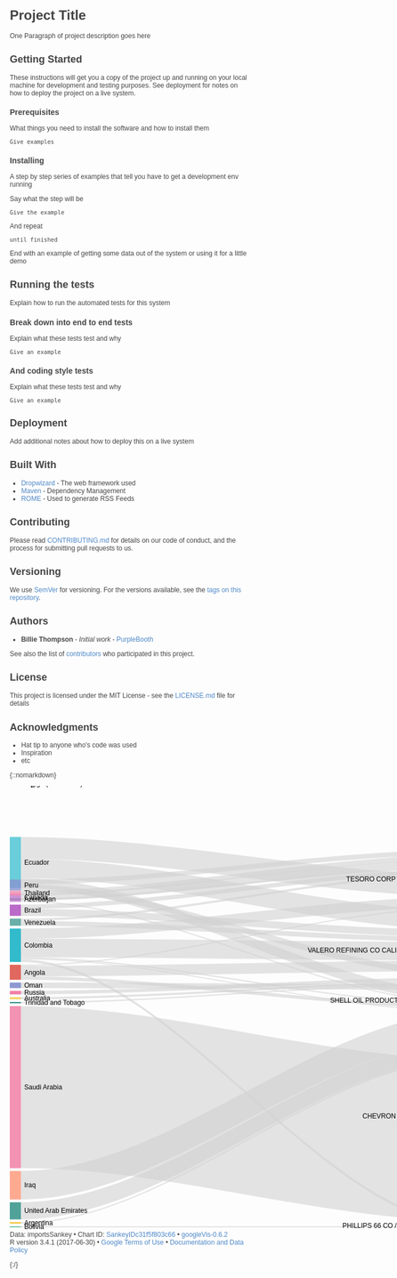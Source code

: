 # Project Title

One Paragraph of project description goes here

## Getting Started

These instructions will get you a copy of the project up and running on your local machine for development and testing purposes. See deployment for notes on how to deploy the project on a live system.

### Prerequisites

What things you need to install the software and how to install them

```
Give examples
```

### Installing

A step by step series of examples that tell you have to get a development env running

Say what the step will be

```
Give the example
```

And repeat

```
until finished
```

End with an example of getting some data out of the system or using it for a little demo

## Running the tests

Explain how to run the automated tests for this system

### Break down into end to end tests

Explain what these tests test and why

```
Give an example
```

### And coding style tests

Explain what these tests test and why

```
Give an example
```

## Deployment

Add additional notes about how to deploy this on a live system

## Built With

* [Dropwizard](http://www.dropwizard.io/1.0.2/docs/) - The web framework used
* [Maven](https://maven.apache.org/) - Dependency Management
* [ROME](https://rometools.github.io/rome/) - Used to generate RSS Feeds

## Contributing

Please read [CONTRIBUTING.md](https://gist.github.com/PurpleBooth/b24679402957c63ec426) for details on our code of conduct, and the process for submitting pull requests to us.

## Versioning

We use [SemVer](http://semver.org/) for versioning. For the versions available, see the [tags on this repository](https://github.com/your/project/tags). 

## Authors

* **Billie Thompson** - *Initial work* - [PurpleBooth](https://github.com/PurpleBooth)

See also the list of [contributors](https://github.com/your/project/contributors) who participated in this project.

## License

This project is licensed under the MIT License - see the [LICENSE.md](LICENSE.md) file for details

## Acknowledgments

* Hat tip to anyone who's code was used
* Inspiration
* etc




{::nomarkdown}

<!-- HTML CODE-->

<!DOCTYPE html PUBLIC "-//W3C//DTD XHTML 1.0 Strict//EN" "http://www.w3.org/TR/xhtml1/DTD/xhtml1-strict.dtd">
<!-- saved from url=(0065)http://127.0.0.1:19229/custom/googleVis/SankeyIDc31f5f803c66.html -->
<html xmlns="http://www.w3.org/1999/xhtml"><head><meta http-equiv="Content-Type" content="text/html; charset=UTF-8">
<title>SankeyIDc31f5f803c66</title>

<style type="text/css">
body {
  color: #444444;
  font-family: Arial,Helvetica,sans-serif;
  font-size: 75%;
  }
  a {
  color: #4D87C7;
  text-decoration: none;
}
</style>
<style id="style-1-cropbar-clipper">/* Copyright 2014 Evernote Corporation. All rights reserved. */
.en-markup-crop-options {
    top: 18px !important;
    left: 50% !important;
    margin-left: -100px !important;
    width: 200px !important;
    border: 2px rgba(255,255,255,.38) solid !important;
    border-radius: 4px !important;
}

.en-markup-crop-options div div:first-of-type {
    margin-left: 0px !important;
}
</style><script type="text/javascript" src="./sankey_bay_area_oil_imports-2008_files/saved_resource"></script><link type="text/css" href="./sankey_bay_area_oil_imports-2008_files/ui+en.css" rel="stylesheet"><script type="text/javascript" src="./sankey_bay_area_oil_imports-2008_files/d3,d3sankey,format+en,default+en,ui+en,sankey+en.I.js"></script><link href="./sankey_bay_area_oil_imports-2008_files/tooltip.css" rel="stylesheet" type="text/css"></head>
<body>
 <!-- Sankey generated in R 3.4.1 by googleVis 0.6.2 package -->
<!-- Wed Oct 11 12:05:30 2017 -->


<!-- jsHeader -->
<script type="text/javascript">
 
// jsData 
function gvisDataSankeyIDc31f5f803c66 () {
var data = new google.visualization.DataTable();
var datajson =
[
 [
"Algeria",
"PHILLIPS 66 CO / SAN FRANCISCO / CA",
0
],
[
"Algeria",
"TESORO CORP / GOLDEN EAGLE / CA",
0
],
[
"Angola",
"PHILLIPS 66 CO / SAN FRANCISCO / CA",
0
],
[
"Angola",
"SHELL OIL PRODUCTS US / MARTINEZ / CA",
945
],
[
"Angola",
"TESORO CORP / GOLDEN EAGLE / CA",
300
],
[
"Angola",
"VALERO REFINING CO CALIFORNIA / BENICIA / CA",
2975
],
[
"Argentina",
"CHEVRON USA / RICHMOND / CA",
378
],
[
"Argentina",
"PHILLIPS 66 CO / SAN FRANCISCO / CA",
0
],
[
"Argentina",
"SHELL OIL PRODUCTS US / MARTINEZ / CA",
0
],
[
"Argentina",
"VALERO REFINING CO CALIFORNIA / BENICIA / CA",
0
],
[
"Australia",
"PHILLIPS 66 CO / SAN FRANCISCO / CA",
0
],
[
"Australia",
"SHELL OIL PRODUCTS US / MARTINEZ / CA",
0
],
[
"Australia",
"TESORO CORP / GOLDEN EAGLE / CA",
0
],
[
"Australia",
"VALERO REFINING CO CALIFORNIA / BENICIA / CA",
585
],
[
"Azerbaijan",
"TESORO CORP / GOLDEN EAGLE / CA",
530
],
[
"Belize",
"SHELL OIL PRODUCTS US / MARTINEZ / CA",
0
],
[
"Bolivia",
"PHILLIPS 66 CO / SAN FRANCISCO / CA",
300
],
[
"Brazil",
"CHEVRON USA / RICHMOND / CA",
0
],
[
"Brazil",
"PHILLIPS 66 CO / SAN FRANCISCO / CA",
0
],
[
"Brazil",
"SHELL OIL PRODUCTS US / MARTINEZ / CA",
0
],
[
"Brazil",
"TESORO CORP / GOLDEN EAGLE / CA",
1176
],
[
"Brazil",
"VALERO REFINING CO CALIFORNIA / BENICIA / CA",
1977
],
[
"Cameroon",
"SHELL OIL PRODUCTS US / MARTINEZ / CA",
0
],
[
"Canada",
"CHEVRON USA / RICHMOND / CA",
0
],
[
"Canada",
"PHILLIPS 66 CO / SAN FRANCISCO / CA",
0
],
[
"Canada",
"SHELL OIL PRODUCTS US / MARTINEZ / CA",
349
],
[
"Canada",
"TESORO CORP / GOLDEN EAGLE / CA",
2030
],
[
"Canada",
"VALERO REFINING CO CALIFORNIA / BENICIA / CA",
0
],
[
"Colombia",
"CHEVRON USA / RICHMOND / CA",
265
],
[
"Colombia",
"PHILLIPS 66 CO / SAN FRANCISCO / CA",
700
],
[
"Colombia",
"SHELL OIL PRODUCTS US / MARTINEZ / CA",
350
],
[
"Colombia",
"TESORO CORP / GOLDEN EAGLE / CA",
2860
],
[
"Colombia",
"VALERO REFINING CO CALIFORNIA / BENICIA / CA",
5223
],
[
"Congo (Brazzaville)",
"TESORO CORP / GOLDEN EAGLE / CA",
0
],
[
"Ecuador",
"CHEVRON USA / RICHMOND / CA",
0
],
[
"Ecuador",
"PHILLIPS 66 CO / SAN FRANCISCO / CA",
0
],
[
"Ecuador",
"SHELL OIL PRODUCTS US / MARTINEZ / CA",
2766
],
[
"Ecuador",
"TESORO CORP / GOLDEN EAGLE / CA",
6120
],
[
"Ecuador",
"VALERO REFINING CO CALIFORNIA / BENICIA / CA",
5444
],
[
"Equatorial Guinea",
"SHELL OIL PRODUCTS US / MARTINEZ / CA",
0
],
[
"Equatorial Guinea",
"TESORO CORP / GOLDEN EAGLE / CA",
0
],
[
"Indonesia",
"CHEVRON USA / RICHMOND / CA",
0
],
[
"Iraq",
"CHEVRON USA / RICHMOND / CA",
8009
],
[
"Iraq",
"PHILLIPS 66 CO / SAN FRANCISCO / CA",
0
],
[
"Iraq",
"TESORO CORP / GOLDEN EAGLE / CA",
0
],
[
"Iraq",
"VALERO REFINING CO CALIFORNIA / BENICIA / CA",
0
],
[
"Kuwait",
"CHEVRON USA / RICHMOND / CA",
0
],
[
"Kuwait",
"PHILLIPS 66 CO / SAN FRANCISCO / CA",
0
],
[
"Kuwait",
"VALERO REFINING CO CALIFORNIA / BENICIA / CA",
0
],
[
"Libya",
"TESORO CORP / GOLDEN EAGLE / CA",
0
],
[
"Mexico",
"CHEVRON USA / RICHMOND / CA",
0
],
[
"Mexico",
"SHELL OIL PRODUCTS US / MARTINEZ / CA",
0
],
[
"Mexico",
"TESORO CORP / GOLDEN EAGLE / CA",
0
],
[
"Mexico",
"VALERO REFINING CO CALIFORNIA / BENICIA / CA",
0
],
[
"Netherlands",
"SHELL OIL PRODUCTS US / MARTINEZ / CA",
0
],
[
"Oman",
"CHEVRON USA / RICHMOND / CA",
0
],
[
"Oman",
"TESORO CORP / GOLDEN EAGLE / CA",
0
],
[
"Oman",
"VALERO REFINING CO CALIFORNIA / BENICIA / CA",
1552
],
[
"Peru",
"CHEVRON USA / RICHMOND / CA",
0
],
[
"Peru",
"PHILLIPS 66 CO / SAN FRANCISCO / CA",
0
],
[
"Peru",
"SHELL OIL PRODUCTS US / MARTINEZ / CA",
0
],
[
"Peru",
"TESORO CORP / GOLDEN EAGLE / CA",
1370
],
[
"Peru",
"VALERO REFINING CO CALIFORNIA / BENICIA / CA",
1747
],
[
"Russia",
"CHEVRON USA / RICHMOND / CA",
0
],
[
"Russia",
"PHILLIPS 66 CO / SAN FRANCISCO / CA",
0
],
[
"Russia",
"TESORO CORP / GOLDEN EAGLE / CA",
0
],
[
"Russia",
"VALERO REFINING CO CALIFORNIA / BENICIA / CA",
993
],
[
"Saudi Arabia",
"CHEVRON USA / RICHMOND / CA",
45561
],
[
"Saudi Arabia",
"PHILLIPS 66 CO / SAN FRANCISCO / CA",
0
],
[
"Saudi Arabia",
"TESORO CORP / GOLDEN EAGLE / CA",
0
],
[
"Saudi Arabia",
"VALERO REFINING CO CALIFORNIA / BENICIA / CA",
0
],
[
"Thailand",
"TESORO CORP / GOLDEN EAGLE / CA",
1332
],
[
"Trinidad and Tobago",
"VALERO REFINING CO CALIFORNIA / BENICIA / CA",
359
],
[
"United Arab Emirates",
"CHEVRON USA / RICHMOND / CA",
4819
],
[
"Venezuela",
"SHELL OIL PRODUCTS US / MARTINEZ / CA",
0
],
[
"Venezuela",
"TESORO CORP / GOLDEN EAGLE / CA",
640
],
[
"Venezuela",
"VALERO REFINING CO CALIFORNIA / BENICIA / CA",
1366
] 
];
data.addColumn('string','origin_var');
data.addColumn('string','destination_var');
data.addColumn('number','BARRELS');
data.addRows(datajson);
return(data);
}
 
// jsDrawChart
function drawChartSankeyIDc31f5f803c66() {
var data = gvisDataSankeyIDc31f5f803c66();
var options = {};
options["width"] = 850;
options["height"] = 800;
options["sankey"] = {
          link:{color:{fill: 'lightgray', fillOpacity: 0.7}},
          node:{nodePadding: 5, label:{fontSize: 12}, interactivity: true, width: 20},
        };


    var chart = new google.visualization.Sankey(
    document.getElementById('SankeyIDc31f5f803c66')
    );
    chart.draw(data,options);
    

}
  
 
// jsDisplayChart
(function() {
var pkgs = window.__gvisPackages = window.__gvisPackages || [];
var callbacks = window.__gvisCallbacks = window.__gvisCallbacks || [];
var chartid = "sankey";
  
// Manually see if chartid is in pkgs (not all browsers support Array.indexOf)
var i, newPackage = true;
for (i = 0; newPackage && i < pkgs.length; i++) {
if (pkgs[i] === chartid)
newPackage = false;
}
if (newPackage)
  pkgs.push(chartid);
  
// Add the drawChart function to the global list of callbacks
callbacks.push(drawChartSankeyIDc31f5f803c66);
})();
function displayChartSankeyIDc31f5f803c66() {
  var pkgs = window.__gvisPackages = window.__gvisPackages || [];
  var callbacks = window.__gvisCallbacks = window.__gvisCallbacks || [];
  window.clearTimeout(window.__gvisLoad);
  // The timeout is set to 100 because otherwise the container div we are
  // targeting might not be part of the document yet
  window.__gvisLoad = setTimeout(function() {
  var pkgCount = pkgs.length;
  google.load("visualization", "1", { packages:pkgs, callback: function() {
  if (pkgCount != pkgs.length) {
  // Race condition where another setTimeout call snuck in after us; if
  // that call added a package, we must not shift its callback
  return;
}
while (callbacks.length > 0)
callbacks.shift()();
} });
}, 100);
}
 
// jsFooter
</script>
 
<!-- jsChart -->  
<script type="text/javascript" src="./sankey_bay_area_oil_imports-2008_files/jsapi"></script>
 
<!-- divChart -->
  
<div id="SankeyIDc31f5f803c66" style="width: 850; height: 800;"><div style="position: relative;"><div dir="ltr" style="position: relative; width: 850px; height: 800px;"><div aria-label="A chart." style="position: absolute; left: 0px; top: 0px; width: 100%; height: 100%;"><svg width="850" height="800" aria-label="A chart." style="overflow: hidden;"><defs id="defs"></defs><g><path d="M20,NaNC290,NaN,560,787.6032459401481,830,787.6032459401481L830,787.6032459401481C560,787.6032459401481,290,NaN,20,NaNZ" stroke="none" stroke-width="0" fill-opacity="0.6" fill="#d3d3d3"></path><path d="M20,NaNC290,NaN,560,115.00000000000003,830,115.00000000000003L830,115.00000000000003C560,115.00000000000003,290,NaN,20,NaNZ" stroke="none" stroke-width="0" fill-opacity="0.6" fill="#d3d3d3"></path><path d="M20,348.8446530319062C290,348.8446530319062,560,792.0809737820445,830,792.0809737820445L830,792.0809737820445C560,792.0809737820445,290,348.8446530319062,20,348.8446530319062Z" stroke="none" stroke-width="0" fill-opacity="0.6" fill="#d3d3d3"></path><path d="M20,342.7997204453462C290,342.7997204453462,560,393.9451276924122,830,393.9451276924122L830,399.99006027897224C560,399.99006027897224,290,348.84465303190626,20,348.84465303190626Z" stroke="none" stroke-width="0" fill-opacity="0.6" fill="#d3d3d3"></path><path d="M20,321.8503508993313C290,321.8503508993313,560,217.71907669310144,830,217.71907669310144L830,219.63810291105702C560,219.63810291105702,290,323.76937711728687,20,323.76937711728687Z" stroke="none" stroke-width="0" fill-opacity="0.6" fill="#d3d3d3"></path><path d="M20,323.76937711728687C290,323.76937711728687,560,314.25662728958173,830,314.25662728958173L830,333.28697061764103C560,333.28697061764103,290,342.79972044534617,20,342.79972044534617Z" stroke="none" stroke-width="0" fill-opacity="0.6" fill="#d3d3d3"></path><path d="M20,784.6630007474205C290,784.6630007474205,560,488.74276118461285,830,488.74276118461285L830,491.1607342192369C560,491.1607342192369,290,787.0809737820445,20,787.0809737820445Z" stroke="none" stroke-width="0" fill-opacity="0.6" fill="#d3d3d3"></path><path d="M20,787.0809737820445C290,787.0809737820445,560,792.0809737820445,830,792.0809737820445L830,792.0809737820445C560,792.0809737820445,290,787.0809737820445,20,787.0809737820445Z" stroke="none" stroke-width="0" fill-opacity="0.6" fill="#d3d3d3"></path><path d="M20,784.6630007474205C290,784.6630007474205,560,399.99006027897224,830,399.99006027897224L830,399.99006027897224C560,399.99006027897224,290,784.6630007474205,20,784.6630007474205Z" stroke="none" stroke-width="0" fill-opacity="0.6" fill="#d3d3d3"></path><path d="M20,784.6630007474205C290,784.6630007474205,560,356.8526125741354,830,356.8526125741354L830,356.8526125741354C560,356.8526125741354,290,784.6630007474205,20,784.6630007474205Z" stroke="none" stroke-width="0" fill-opacity="0.6" fill="#d3d3d3"></path><path d="M20,383.8664932392426C290,383.8664932392426,560,792.0809737820445,830,792.0809737820445L830,792.0809737820445C560,792.0809737820445,290,383.8664932392426,20,383.8664932392426Z" stroke="none" stroke-width="0" fill-opacity="0.6" fill="#d3d3d3"></path><path d="M20,383.8664932392426C290,383.8664932392426,560,399.99006027897224,830,399.99006027897224L830,399.99006027897224C560,399.99006027897224,290,383.8664932392426,20,383.8664932392426Z" stroke="none" stroke-width="0" fill-opacity="0.6" fill="#d3d3d3"></path><path d="M20,380.12439211422924C290,380.12439211422924,560,219.638102911057,830,219.638102911057L830,219.638102911057C560,219.638102911057,290,380.12439211422924,20,380.12439211422924Z" stroke="none" stroke-width="0" fill-opacity="0.6" fill="#d3d3d3"></path><path d="M20,380.12439211422924C290,380.12439211422924,560,350.81407674163523,830,350.81407674163523L830,354.55617786664857C560,354.55617786664857,290,383.8664932392426,20,383.8664932392426Z" stroke="none" stroke-width="0" fill-opacity="0.6" fill="#d3d3d3"></path><path d="M20,202.31459605323204C290,202.31459605323204,560,145.2694402112191,830,145.2694402112191L830,148.6597198629406C560,148.6597198629406,290,205.70487570495354,20,205.70487570495354Z" stroke="none" stroke-width="0" fill-opacity="0.6" fill="#d3d3d3"></path><path d="M20,NaNC290,NaN,560,399.99006027897224,830,399.99006027897224L830,399.99006027897224C560,399.99006027897224,290,NaN,20,NaNZ" stroke="none" stroke-width="0" fill-opacity="0.6" fill="#d3d3d3"></path><path d="M20,792.0809737820445C290,792.0809737820445,560,792.0809737820445,830,792.0809737820445L830,794C560,794,290,794,20,794Z" stroke="none" stroke-width="0" fill-opacity="0.6" fill="#d3d3d3"></path><path d="M20,233.90176760078052C290,233.90176760078052,560,404.99006027897224,830,404.99006027897224L830,404.99006027897224C560,404.99006027897224,290,233.90176760078052,20,233.90176760078052Z" stroke="none" stroke-width="0" fill-opacity="0.6" fill="#d3d3d3"></path><path d="M20,233.90176760078052C290,233.90176760078052,560,787.6032459401481,830,787.6032459401481L830,787.6032459401481C560,787.6032459401481,290,233.90176760078052,20,233.90176760078052Z" stroke="none" stroke-width="0" fill-opacity="0.6" fill="#d3d3d3"></path><path d="M20,233.90176760078052C290,233.90176760078052,560,391.7062637714641,830,391.7062637714641L830,391.7062637714641C560,391.7062637714641,290,233.90176760078052,20,233.90176760078052Z" stroke="none" stroke-width="0" fill-opacity="0.6" fill="#d3d3d3"></path><path d="M20,213.73280205006756C290,213.73280205006756,560,148.6597198629406,830,148.6597198629406L830,156.1823026373264C560,156.1823026373264,290,221.25538482445336,20,221.25538482445336Z" stroke="none" stroke-width="0" fill-opacity="0.6" fill="#d3d3d3"></path><path d="M20,221.25538482445336C290,221.25538482445336,560,259.4620320128906,830,259.4620320128906L830,272.1084147892177C560,272.1084147892177,290,233.90176760078052,20,233.90176760078052Z" stroke="none" stroke-width="0" fill-opacity="0.6" fill="#d3d3d3"></path><path d="M20,NaNC290,NaN,560,399.99006027897224,830,399.99006027897224L830,399.99006027897224C560,399.99006027897224,290,NaN,20,NaNZ" stroke="none" stroke-width="0" fill-opacity="0.6" fill="#d3d3d3"></path><path d="M20,208.73280205006756C290,208.73280205006756,560,404.99006027897224,830,404.99006027897224L830,404.99006027897224C560,404.99006027897224,290,208.73280205006756,20,208.73280205006756Z" stroke="none" stroke-width="0" fill-opacity="0.6" fill="#d3d3d3"></path><path d="M20,208.73280205006756C290,208.73280205006756,560,787.6032459401481,830,787.6032459401481L830,787.6032459401481C560,787.6032459401481,290,208.73280205006756,20,208.73280205006756Z" stroke="none" stroke-width="0" fill-opacity="0.6" fill="#d3d3d3"></path><path d="M20,206.50033488317925C290,206.50033488317925,560,389.47379660457574,830,389.47379660457574L830,391.706263771464C560,391.706263771464,290,208.73280205006756,20,208.73280205006756Z" stroke="none" stroke-width="0" fill-opacity="0.6" fill="#d3d3d3"></path><path d="M20,193.51492414167996C290,193.51492414167996,560,132.2840294697198,830,132.2840294697198L830,145.2694402112191C560,145.2694402112191,290,206.50033488317925,20,206.50033488317925Z" stroke="none" stroke-width="0" fill-opacity="0.6" fill="#d3d3d3"></path><path d="M20,206.50033488317925C290,206.50033488317925,560,259.4620320128906,830,259.4620320128906L830,259.4620320128906C560,259.4620320128906,290,206.50033488317925,20,206.50033488317925Z" stroke="none" stroke-width="0" fill-opacity="0.6" fill="#d3d3d3"></path><path d="M20,310.6774832315743C290,310.6774832315743,560,404.99006027897224,830,404.99006027897224L830,406.685200104833C560,406.685200104833,290,312.372623057435,20,312.372623057435Z" stroke="none" stroke-width="0" fill-opacity="0.6" fill="#d3d3d3"></path><path d="M20,312.372623057435C290,312.372623057435,560,787.6032459401481,830,787.6032459401481L830,792.0809737820445C560,792.0809737820445,290,316.8503508993313,20,316.8503508993313Z" stroke="none" stroke-width="0" fill-opacity="0.6" fill="#d3d3d3"></path><path d="M20,308.4386193106261C290,308.4386193106261,560,391.7062637714641,830,391.7062637714641L830,393.94512769241226C560,393.94512769241226,290,310.6774832315743,20,310.6774832315743Z" stroke="none" stroke-width="0" fill-opacity="0.6" fill="#d3d3d3"></path><path d="M20,256.7336562448434C290,256.7336562448434,560,199.42436008192507,830,199.42436008192507L830,217.71907669310144C560,217.71907669310144,290,275.02837285601976,20,275.02837285601976Z" stroke="none" stroke-width="0" fill-opacity="0.6" fill="#d3d3d3"></path><path d="M20,275.02837285601976C290,275.02837285601976,560,280.84638083497543,830,280.84638083497543L830,314.2566272895818C560,314.2566272895818,290,308.4386193106261,20,308.4386193106261Z" stroke="none" stroke-width="0" fill-opacity="0.6" fill="#d3d3d3"></path><path d="M20,NaNC290,NaN,560,156.1823026373264,830,156.1823026373264L830,156.1823026373264C560,156.1823026373264,290,NaN,20,NaNZ" stroke="none" stroke-width="0" fill-opacity="0.6" fill="#d3d3d3"></path><path d="M20,183.79411964550934C290,183.79411964550934,560,404.99006027897224,830,404.99006027897224L830,404.99006027897224C560,404.99006027897224,290,183.79411964550934,20,183.79411964550934Z" stroke="none" stroke-width="0" fill-opacity="0.6" fill="#d3d3d3"></path><path d="M20,183.79411964550934C290,183.79411964550934,560,787.6032459401481,830,787.6032459401481L830,787.6032459401481C560,787.6032459401481,290,183.79411964550934,20,183.79411964550934Z" stroke="none" stroke-width="0" fill-opacity="0.6" fill="#d3d3d3"></path><path d="M20,166.10069791595905C290,166.10069791595905,560,371.7803748750255,830,371.7803748750255L830,389.47379660457574C560,389.47379660457574,290,183.79411964550934,20,183.79411964550934Z" stroke="none" stroke-width="0" fill-opacity="0.6" fill="#d3d3d3"></path><path d="M20,92.12863396783197C290,92.12863396783197,560,160.27622523563159,830,160.27622523563159L830,199.42436008192504C560,199.42436008192504,290,131.27676881412543,20,131.27676881412543Z" stroke="none" stroke-width="0" fill-opacity="0.6" fill="#d3d3d3"></path><path d="M20,131.27676881412543C290,131.27676881412543,560,224.638102911057,830,224.638102911057L830,259.4620320128906C560,259.4620320128906,290,166.10069791595905,20,166.10069791595905Z" stroke="none" stroke-width="0" fill-opacity="0.6" fill="#d3d3d3"></path><path d="M20,NaNC290,NaN,560,399.99006027897224,830,399.99006027897224L830,399.99006027897224C560,399.99006027897224,290,NaN,20,NaNZ" stroke="none" stroke-width="0" fill-opacity="0.6" fill="#d3d3d3"></path><path d="M20,NaNC290,NaN,560,115.00000000000003,830,115.00000000000003L830,115.00000000000003C560,115.00000000000003,290,NaN,20,NaNZ" stroke="none" stroke-width="0" fill-opacity="0.6" fill="#d3d3d3"></path><path d="M20,NaNC290,NaN,560,488.74276118461285,830,488.74276118461285L830,488.74276118461285C560,488.74276118461285,290,NaN,20,NaNZ" stroke="none" stroke-width="0" fill-opacity="0.6" fill="#d3d3d3"></path><path d="M20,692.6054396676407C290,692.6054396676407,560,406.685200104833,830,406.685200104833L830,457.91680337018664C560,457.91680337018664,290,743.8370429329943,20,743.8370429329943Z" stroke="none" stroke-width="0" fill-opacity="0.6" fill="#d3d3d3"></path><path d="M20,743.8370429329943C290,743.8370429329943,560,792.0809737820445,830,792.0809737820445L830,792.0809737820445C560,792.0809737820445,290,743.8370429329943,20,743.8370429329943Z" stroke="none" stroke-width="0" fill-opacity="0.6" fill="#d3d3d3"></path><path d="M20,692.6054396676407C290,692.6054396676407,560,219.638102911057,830,219.638102911057L830,219.638102911057C560,219.638102911057,290,692.6054396676407,20,692.6054396676407Z" stroke="none" stroke-width="0" fill-opacity="0.6" fill="#d3d3d3"></path><path d="M20,692.6054396676407C290,692.6054396676407,560,356.8526125741354,830,356.8526125741354L830,356.8526125741354C560,356.8526125741354,290,692.6054396676407,20,692.6054396676407Z" stroke="none" stroke-width="0" fill-opacity="0.6" fill="#d3d3d3"></path><path d="M20,NaNC290,NaN,560,404.99006027897224,830,404.99006027897224L830,404.99006027897224C560,404.99006027897224,290,NaN,20,NaNZ" stroke="none" stroke-width="0" fill-opacity="0.6" fill="#d3d3d3"></path><path d="M20,NaNC290,NaN,560,792.0809737820445,830,792.0809737820445L830,792.0809737820445C560,792.0809737820445,290,NaN,20,NaNZ" stroke="none" stroke-width="0" fill-opacity="0.6" fill="#d3d3d3"></path><path d="M20,NaNC290,NaN,560,259.4620320128906,830,259.4620320128906L830,259.4620320128906C560,259.4620320128906,290,NaN,20,NaNZ" stroke="none" stroke-width="0" fill-opacity="0.6" fill="#d3d3d3"></path><path d="M20,NaNC290,NaN,560,199.42436008192507,830,199.42436008192507L830,199.42436008192507C560,199.42436008192507,290,NaN,20,NaNZ" stroke="none" stroke-width="0" fill-opacity="0.6" fill="#d3d3d3"></path><path d="M20,NaNC290,NaN,560,488.74276118461285,830,488.74276118461285L830,488.74276118461285C560,488.74276118461285,290,NaN,20,NaNZ" stroke="none" stroke-width="0" fill-opacity="0.6" fill="#d3d3d3"></path><path d="M20,NaNC290,NaN,560,399.99006027897224,830,399.99006027897224L830,399.99006027897224C560,399.99006027897224,290,NaN,20,NaNZ" stroke="none" stroke-width="0" fill-opacity="0.6" fill="#d3d3d3"></path><path d="M20,NaNC290,NaN,560,219.638102911057,830,219.638102911057L830,219.638102911057C560,219.638102911057,290,NaN,20,NaNZ" stroke="none" stroke-width="0" fill-opacity="0.6" fill="#d3d3d3"></path><path d="M20,NaNC290,NaN,560,333.2869706176411,830,333.2869706176411L830,333.2869706176411C560,333.2869706176411,290,NaN,20,NaNZ" stroke="none" stroke-width="0" fill-opacity="0.6" fill="#d3d3d3"></path><path d="M20,NaNC290,NaN,560,399.99006027897224,830,399.99006027897224L830,399.99006027897224C560,399.99006027897224,290,NaN,20,NaNZ" stroke="none" stroke-width="0" fill-opacity="0.6" fill="#d3d3d3"></path><path d="M20,363.7724153327963C290,363.7724153327963,560,406.685200104833,830,406.685200104833L830,406.685200104833C560,406.685200104833,290,363.7724153327963,20,363.7724153327963Z" stroke="none" stroke-width="0" fill-opacity="0.6" fill="#d3d3d3"></path><path d="M20,353.8446530319062C290,353.8446530319062,560,219.638102911057,830,219.638102911057L830,219.638102911057C560,219.638102911057,290,353.8446530319062,20,353.8446530319062Z" stroke="none" stroke-width="0" fill-opacity="0.6" fill="#d3d3d3"></path><path d="M20,353.8446530319062C290,353.8446530319062,560,356.8526125741354,830,356.8526125741354L830,366.7803748750255C560,366.7803748750255,290,363.7724153327963,20,363.7724153327963Z" stroke="none" stroke-width="0" fill-opacity="0.6" fill="#d3d3d3"></path><path d="M20,188.51492414167996C290,188.51492414167996,560,406.685200104833,830,406.685200104833L830,406.685200104833C560,406.685200104833,290,188.51492414167996,20,188.51492414167996Z" stroke="none" stroke-width="0" fill-opacity="0.6" fill="#d3d3d3"></path><path d="M20,188.51492414167996C290,188.51492414167996,560,787.6032459401481,830,787.6032459401481L830,787.6032459401481C560,787.6032459401481,290,188.51492414167996,20,188.51492414167996Z" stroke="none" stroke-width="0" fill-opacity="0.6" fill="#d3d3d3"></path><path d="M20,188.51492414167996C290,188.51492414167996,560,389.47379660457574,830,389.47379660457574L830,389.47379660457574C560,389.47379660457574,290,188.51492414167996,20,188.51492414167996Z" stroke="none" stroke-width="0" fill-opacity="0.6" fill="#d3d3d3"></path><path d="M20,168.57624173712168C290,168.57624173712168,560,115.00000000000003,830,115.00000000000003L830,123.7635530619971C560,123.7635530619971,290,177.33979479911875,20,177.33979479911875Z" stroke="none" stroke-width="0" fill-opacity="0.6" fill="#d3d3d3"></path><path d="M20,177.33979479911875C290,177.33979479911875,560,333.2869706176411,830,333.2869706176411L830,344.4620999602023C560,344.4620999602023,290,188.51492414167998,20,188.51492414167998Z" stroke="none" stroke-width="0" fill-opacity="0.6" fill="#d3d3d3"></path><path d="M20,375.12439211422924C290,375.12439211422924,560,406.685200104833,830,406.685200104833L830,406.685200104833C560,406.685200104833,290,375.12439211422924,20,375.12439211422924Z" stroke="none" stroke-width="0" fill-opacity="0.6" fill="#d3d3d3"></path><path d="M20,375.12439211422924C290,375.12439211422924,560,792.0809737820445,830,792.0809737820445L830,792.0809737820445C560,792.0809737820445,290,375.12439211422924,20,375.12439211422924Z" stroke="none" stroke-width="0" fill-opacity="0.6" fill="#d3d3d3"></path><path d="M20,368.7724153327963C290,368.7724153327963,560,219.638102911057,830,219.638102911057L830,219.638102911057C560,219.638102911057,290,368.7724153327963,20,368.7724153327963Z" stroke="none" stroke-width="0" fill-opacity="0.6" fill="#d3d3d3"></path><path d="M20,368.7724153327963C290,368.7724153327963,560,344.4620999602023,830,344.4620999602023L830,350.81407674163523C560,350.81407674163523,290,375.12439211422924,20,375.12439211422924Z" stroke="none" stroke-width="0" fill-opacity="0.6" fill="#d3d3d3"></path><path d="M20,396.1629279467294C290,396.1629279467294,560,491.1607342192368,830,491.1607342192368L830,782.6032459401481C560,782.6032459401481,290,687.6054396676407,20,687.6054396676407Z" stroke="none" stroke-width="0" fill-opacity="0.6" fill="#d3d3d3"></path><path d="M20,687.6054396676407C290,687.6054396676407,560,792.0809737820445,830,792.0809737820445L830,792.0809737820445C560,792.0809737820445,290,687.6054396676407,20,687.6054396676407Z" stroke="none" stroke-width="0" fill-opacity="0.6" fill="#d3d3d3"></path><path d="M20,396.1629279467294C290,396.1629279467294,560,219.638102911057,830,219.638102911057L830,219.638102911057C560,219.638102911057,290,396.1629279467294,20,396.1629279467294Z" stroke="none" stroke-width="0" fill-opacity="0.6" fill="#d3d3d3"></path><path d="M20,396.1629279467294C290,396.1629279467294,560,356.8526125741354,830,356.8526125741354L830,356.8526125741354C560,356.8526125741354,290,396.1629279467294,20,396.1629279467294Z" stroke="none" stroke-width="0" fill-opacity="0.6" fill="#d3d3d3"></path><path d="M20,188.79411964550934C290,188.79411964550934,560,123.7635530619971,830,123.7635530619971L830,132.2840294697198C560,132.2840294697198,290,197.31459605323204,20,197.31459605323204Z" stroke="none" stroke-width="0" fill-opacity="0.6" fill="#d3d3d3"></path><path d="M20,388.8664932392426C290,388.8664932392426,560,354.55617786664857,830,354.55617786664857L830,356.8526125741354C560,356.8526125741354,290,391.1629279467294,20,391.1629279467294Z" stroke="none" stroke-width="0" fill-opacity="0.6" fill="#d3d3d3"></path><path d="M20,748.8370429329943C290,748.8370429329943,560,457.91680337018664,830,457.91680337018664L830,488.74276118461285C560,488.74276118461285,290,779.6630007474205,20,779.6630007474205Z" stroke="none" stroke-width="0" fill-opacity="0.6" fill="#d3d3d3"></path><path d="M20,251.73365624484342C290,251.73365624484342,560,391.7062637714641,830,391.7062637714641L830,391.7062637714641C560,391.7062637714641,290,251.73365624484342,20,251.73365624484342Z" stroke="none" stroke-width="0" fill-opacity="0.6" fill="#d3d3d3"></path><path d="M20,238.90176760078054C290,238.90176760078054,560,156.1823026373264,830,156.1823026373264L830,160.27622523563159C560,160.27622523563159,290,242.99569019908574,20,242.99569019908574Z" stroke="none" stroke-width="0" fill-opacity="0.6" fill="#d3d3d3"></path><path d="M20,242.99569019908574C290,242.99569019908574,560,272.10841478921776,830,272.10841478921776L830,280.84638083497543C560,280.84638083497543,290,251.73365624484342,20,251.73365624484342Z" stroke="none" stroke-width="0" fill-opacity="0.6" fill="#d3d3d3"></path></g><g><text text-anchor="start" x="26" y="NaN" font-family="sans-serif" font-size="12" stroke="none" stroke-width="0" fill="#000000">Algeria</text><text text-anchor="end" x="824" y="795.0016229700741" font-family="sans-serif" font-size="12" stroke="none" stroke-width="0" fill="#000000">PHILLIPS 66 CO / SAN FRANCISCO / CA</text><text text-anchor="end" x="824" y="171.51905145552848" font-family="sans-serif" font-size="12" stroke="none" stroke-width="0" fill="#000000">TESORO CORP / GOLDEN EAGLE / CA</text><text text-anchor="start" x="26" y="339.5475019656188" font-family="sans-serif" font-size="12" stroke="none" stroke-width="0" fill="#000000">Angola</text><text text-anchor="end" x="824" y="390.08521757699884" font-family="sans-serif" font-size="12" stroke="none" stroke-width="0" fill="#000000">SHELL OIL PRODUCTS US / MARTINEZ / CA</text><text text-anchor="end" x="824" y="299.9092388930412" font-family="sans-serif" font-size="12" stroke="none" stroke-width="0" fill="#000000">VALERO REFINING CO CALIFORNIA / BENICIA / CA</text><text text-anchor="start" x="26" y="790.0719872647326" font-family="sans-serif" font-size="12" stroke="none" stroke-width="0" fill="#000000">Argentina</text><text text-anchor="end" x="824" y="597.9966531095602" font-family="sans-serif" font-size="12" stroke="none" stroke-width="0" fill="#000000">CHEVRON USA / RICHMOND / CA</text><text text-anchor="start" x="26" y="386.1954426767359" font-family="sans-serif" font-size="12" stroke="none" stroke-width="0" fill="#000000">Australia</text><text text-anchor="start" x="26" y="208.20973587909276" font-family="sans-serif" font-size="12" stroke="none" stroke-width="0" fill="#000000">Azerbaijan</text><text text-anchor="start" x="26" y="NaN" font-family="sans-serif" font-size="12" stroke="none" stroke-width="0" fill="#000000">Belize</text><text text-anchor="start" x="26" y="797.2404868910223" font-family="sans-serif" font-size="12" stroke="none" stroke-width="0" fill="#000000">Bolivia</text><text text-anchor="start" x="26" y="228.01728482542404" font-family="sans-serif" font-size="12" stroke="none" stroke-width="0" fill="#000000">Brazil</text><text text-anchor="start" x="26" y="NaN" font-family="sans-serif" font-size="12" stroke="none" stroke-width="0" fill="#000000">Cameroon</text><text text-anchor="start" x="26" y="205.32386309587375" font-family="sans-serif" font-size="12" stroke="none" stroke-width="0" fill="#000000">Canada</text><text text-anchor="start" x="26" y="290.99200357208736" font-family="sans-serif" font-size="12" stroke="none" stroke-width="0" fill="#000000">Colombia</text><text text-anchor="start" x="26" y="NaN" font-family="sans-serif" font-size="12" stroke="none" stroke-width="0" fill="#000000">Congo (Brazzaville)</text><text text-anchor="start" x="26" y="142.16137680667066" font-family="sans-serif" font-size="12" stroke="none" stroke-width="0" fill="#000000">Ecuador</text><text text-anchor="start" x="26" y="NaN" font-family="sans-serif" font-size="12" stroke="none" stroke-width="0" fill="#000000">Equatorial Guinea</text><text text-anchor="start" x="26" y="NaN" font-family="sans-serif" font-size="12" stroke="none" stroke-width="0" fill="#000000">Indonesia</text><text text-anchor="start" x="26" y="722.4212413003175" font-family="sans-serif" font-size="12" stroke="none" stroke-width="0" fill="#000000">Iraq</text><text text-anchor="start" x="26" y="NaN" font-family="sans-serif" font-size="12" stroke="none" stroke-width="0" fill="#000000">Kuwait</text><text text-anchor="start" x="26" y="NaN" font-family="sans-serif" font-size="12" stroke="none" stroke-width="0" fill="#000000">Libya</text><text text-anchor="start" x="26" y="NaN" font-family="sans-serif" font-size="12" stroke="none" stroke-width="0" fill="#000000">Mexico</text><text text-anchor="start" x="26" y="NaN" font-family="sans-serif" font-size="12" stroke="none" stroke-width="0" fill="#000000">Netherlands</text><text text-anchor="start" x="26" y="363.00853418235124" font-family="sans-serif" font-size="12" stroke="none" stroke-width="0" fill="#000000">Oman</text><text text-anchor="start" x="26" y="182.7455829394008" font-family="sans-serif" font-size="12" stroke="none" stroke-width="0" fill="#000000">Peru</text><text text-anchor="start" x="26" y="376.14840372351273" font-family="sans-serif" font-size="12" stroke="none" stroke-width="0" fill="#000000">Russia</text><text text-anchor="start" x="26" y="546.084183807185" font-family="sans-serif" font-size="12" stroke="none" stroke-width="0" fill="#000000">Saudi Arabia</text><text text-anchor="start" x="26" y="197.25435784937068" font-family="sans-serif" font-size="12" stroke="none" stroke-width="0" fill="#000000">Thailand</text><text text-anchor="start" x="26" y="394.21471059298597" font-family="sans-serif" font-size="12" stroke="none" stroke-width="0" fill="#000000">Trinidad and Tobago</text><text text-anchor="start" x="26" y="768.4500218402075" font-family="sans-serif" font-size="12" stroke="none" stroke-width="0" fill="#000000">United Arab Emirates</text><text text-anchor="start" x="26" y="249.51771192281197" font-family="sans-serif" font-size="12" stroke="none" stroke-width="0" fill="#000000">Venezuela</text><rect x="0" y="NaN" width="20" height="0" stroke="none" stroke-width="0" fill-opacity="0.8" fill="#4285f4"></rect><rect x="830" y="787.6032459401481" width="20" height="6.396754059851874" stroke="none" stroke-width="0" fill-opacity="0.8" fill="#5e97f5"></rect><rect x="830" y="115.00000000000003" width="20" height="104.63810291105696" stroke="none" stroke-width="0" fill-opacity="0.8" fill="#76a6f7"></rect><rect x="0" y="321.8503508993313" width="20" height="26.99430213257491" stroke="none" stroke-width="0" fill-opacity="0.8" fill="#db4437"></rect><rect x="830" y="371.7803748750255" width="20" height="28.209685403946768" stroke="none" stroke-width="0" fill-opacity="0.8" fill="#e06055"></rect><rect x="830" y="224.638102911057" width="20" height="142.1422719639685" stroke="none" stroke-width="0" fill-opacity="0.8" fill="#e4776e"></rect><rect x="0" y="784.6630007474205" width="20" height="2.4179730346240085" stroke="none" stroke-width="0" fill-opacity="0.8" fill="#f4b400"></rect><rect x="830" y="404.99006027897224" width="20" height="377.61318566117586" stroke="none" stroke-width="0" fill-opacity="0.8" fill="#f5bf26"></rect><rect x="0" y="380.12439211422924" width="20" height="3.7421011250133467" stroke="none" stroke-width="0" fill-opacity="0.8" fill="#f7c846"></rect><rect x="0" y="202.31459605323204" width="20" height="3.3902796517214933" stroke="none" stroke-width="0" fill-opacity="0.8" fill="#0f9d58"></rect><rect x="0" y="NaN" width="20" height="0" stroke="none" stroke-width="0" fill-opacity="0.8" fill="#33ab71"></rect><rect x="0" y="792.0809737820445" width="20" height="1.9190262179555624" stroke="none" stroke-width="0" fill-opacity="0.8" fill="#51b886"></rect><rect x="0" y="213.73280205006756" width="20" height="20.16896555071296" stroke="none" stroke-width="0" fill-opacity="0.8" fill="#ab47bc"></rect><rect x="0" y="NaN" width="20" height="0" stroke="none" stroke-width="0" fill-opacity="0.8" fill="#b762c6"></rect><rect x="0" y="193.51492414167996" width="20" height="15.21787790838761" stroke="none" stroke-width="0" fill-opacity="0.8" fill="#c27ace"></rect><rect x="0" y="256.7336562448434" width="20" height="60.116694654487915" stroke="none" stroke-width="0" fill-opacity="0.8" fill="#00acc1"></rect><rect x="0" y="NaN" width="20" height="0" stroke="none" stroke-width="0" fill-opacity="0.8" fill="#26b8ca"></rect><rect x="0" y="92.12863396783197" width="20" height="91.66548567767737" stroke="none" stroke-width="0" fill-opacity="0.8" fill="#46c3d2"></rect><rect x="0" y="NaN" width="20" height="0" stroke="none" stroke-width="0" fill-opacity="0.8" fill="#ff7043"></rect><rect x="0" y="NaN" width="20" height="0" stroke="none" stroke-width="0" fill-opacity="0.8" fill="#ff855f"></rect><rect x="0" y="692.6054396676407" width="20" height="51.23160326535366" stroke="none" stroke-width="0" fill-opacity="0.8" fill="#ff9777"></rect><rect x="0" y="NaN" width="20" height="0" stroke="none" stroke-width="0" fill-opacity="0.8" fill="#9e9d24"></rect><rect x="0" y="NaN" width="20" height="0" stroke="none" stroke-width="0" fill-opacity="0.8" fill="#acab44"></rect><rect x="0" y="NaN" width="20" height="0" stroke="none" stroke-width="0" fill-opacity="0.8" fill="#b8b860"></rect><rect x="0" y="NaN" width="20" height="0" stroke="none" stroke-width="0" fill-opacity="0.8" fill="#5c6bc0"></rect><rect x="0" y="353.8446530319062" width="20" height="9.927762300890109" stroke="none" stroke-width="0" fill-opacity="0.8" fill="#7481c9"></rect><rect x="0" y="168.57624173712168" width="20" height="19.938682404558293" stroke="none" stroke-width="0" fill-opacity="0.8" fill="#8994d1"></rect><rect x="0" y="368.7724153327963" width="20" height="6.351976781432912" stroke="none" stroke-width="0" fill-opacity="0.8" fill="#f06292"></rect><rect x="0" y="396.1629279467294" width="20" height="291.4425117209112" stroke="none" stroke-width="0" fill-opacity="0.8" fill="#f279a2"></rect><rect x="0" y="188.79411964550934" width="20" height="8.520476407722697" stroke="none" stroke-width="0" fill-opacity="0.8" fill="#f48db0"></rect><rect x="0" y="388.8664932392426" width="20" height="2.296434707486823" stroke="none" stroke-width="0" fill-opacity="0.8" fill="#00796b"></rect><rect x="0" y="748.8370429329943" width="20" height="30.825957814426182" stroke="none" stroke-width="0" fill-opacity="0.8" fill="#268d81"></rect><rect x="0" y="238.90176760078054" width="20" height="12.831888644062861" stroke="none" stroke-width="0" fill-opacity="0.8" fill="#469e94"></rect></g><g></g><g></g><g></g><g></g><g></g></svg><div aria-label="A tabular representation of the data in the chart." style="position: absolute; left: -10000px; top: auto; width: 1px; height: 1px; overflow: hidden;">[object Object]</div></div></div><div aria-hidden="true" style="display: none; position: absolute; top: 810px; left: 860px; white-space: nowrap; font-family: Arial; font-size: 16px;">1552</div><div></div></div></div>
 <div><span>Data: importsSankey • Chart ID: <a href="http://127.0.0.1:19229/custom/googleVis/Chart_SankeyIDc31f5f803c66.html">SankeyIDc31f5f803c66</a> • <a href="https://github.com/mages/googleVis">googleVis-0.6.2</a></span><br> 
<!-- htmlFooter -->
<span> 
  R version 3.4.1 (2017-06-30) 
  • <a href="https://developers.google.com/terms/">Google Terms of Use</a> • <a href="https://google-developers.appspot.com/chart/interactive/docs/gallery/sankey">Documentation and Data Policy</a>
</span></div>


</body></html>

{:/}